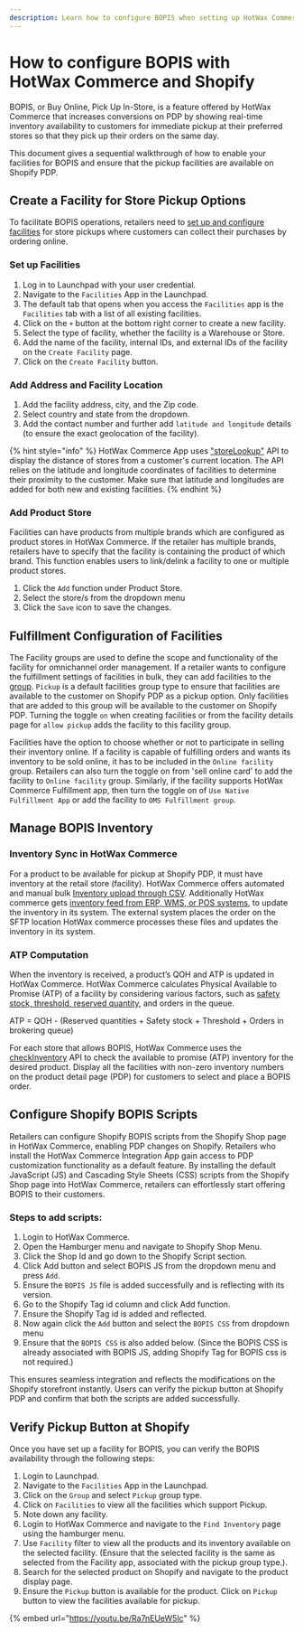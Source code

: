 ```yaml
---
description: Learn how to configure BOPIS when setting up HotWax Commerce
---
```


# How to configure BOPIS with HotWax Commerce and Shopify

BOPIS, or Buy Online, Pick Up In-Store, is a feature offered by HotWax Commerce that increases conversions on PDP by showing real-time inventory availability to customers for immediate pickup at their preferred stores so that they pick up their orders on the same day.

This document gives a sequential walkthrough of how to enable your facilities for BOPIS and ensure that the pickup facilities are available on Shopify PDP.

## Create a Facility for Store Pickup Options

To facilitate BOPIS operations, retailers need to [set up and configure facilities](facilities.md) for store pickups where customers can collect their purchases by ordering online.

### Set up Facilities

1. Log in to Launchpad with your user credential.
2. Navigate to the `Facilities` App in the Launchpad.
3. The default tab that opens when you access the `Facilities` app is the `Facilities` tab with a list of all existing facilities.
4. Click on the `+` button at the bottom right corner to create a new facility.
5. Select the type of facility, whether the facility is a Warehouse or Store.
6. Add the name of the facility, internal IDs, and external IDs of the facility on the `Create Facility` page.
7. Click on the `Create Facility` button.

### Add Address and Facility Location

1. Add the facility address, city, and the Zip code.
2. Select country and state from the dropdown.
3. Add the contact number and further add `latitude and longitude` details (to ensure the exact geolocation of the facility).

{% hint style="info" %}
HotWax Commerce App uses ["storeLookup"](https://docs.hotwax.co/integration-resources/v/hotwax-commerce/journeys/introduction-buy-online-pickup-in-store/bopis-pdp-experience) API to display the distance of stores from a customer's current location. The API relies on the latitude and longitude coordinates of facilities to determine their proximity to the customer. Make sure that latitude and longitudes are added for both new and existing facilities.
{% endhint %}

### Add Product Store

Facilities can have products from multiple brands which are configured as product stores in HotWax Commerce. If the retailer has multiple brands, retailers have to specify that the facility is containing the product of which brand. This function enables users to link/delink a facility to one or multiple product stores.

1. Click the `Add` function under Product Store.
2. Select the store/s from the dropdown menu
3. Click the `Save` icon to save the changes.

## Fulfillment Configuration of Facilities

The Facility groups are used to define the scope and functionality of the facility for omnichannel order management. If a retailer wants to configure the fulfillment settings of facilities in bulk, they can add facilities to the[ group](../../facilities/manage-groups.md). `Pickup` is a default facilities group type to ensure that facilities are available to the customer on Shopify PDP as a pickup option. Only facilities that are added to this group will be available to the customer on Shopify PDP. Turning the toggle `on` when creating facilities or from the facility details page for `allow pickup` adds the facility to this facility group.

Facilities have the option to choose whether or not to participate in selling their inventory online. If a facility is capable of fulfilling orders and wants its inventory to be sold online, it has to be included in the `Online facility` group. Retailers can also turn the toggle on from 'sell online card' to add the facility to `Online facility` group. Similarly, if the facility supports HotWax Commerce Fulfillment app, then turn the toggle on of `Use Native Fulfillment App` or add the facility to `OMS Fulfillment group`.

## Manage BOPIS Inventory

### Inventory Sync in HotWax Commerce

For a product to be available for pickup at Shopify PDP, it must have inventory at the retail store (facility). HotWax Commerce offers automated and manual bulk [Inventory upload through CSV](import-app.inventory.md). Additionally HotWax commerce gets [inventory feed from ERP, WMS, or POS systems](business-process-models/inventorylifecycle.md), to update the inventory in its system. The external system places the order on the SFTP location HotWax commerce processes these files and updates the inventory in its system.

### ATP Computation

When the inventory is received, a product’s QOH and ATP is updated in HotWax Commerce. HotWax Commerce calculates Physical Available to Promise (ATP) of a facility by considering various factors, such as [safety stock, threshold, reserved quantity](GLOSSARY.md), and orders in the queue.

ATP = QOH - (Reserved quantities + Safety stock + Threshold + Orders in brokering queue)

For each store that allows BOPIS, HotWax Commerce uses the [checkInventory](https://docs.hotwax.co/integration-resources/v/hotwax-commerce/api-and-data-feeds/inventory/check-inventory) API to check the available to promise (ATP) inventory for the desired product. Display all the facilities with non-zero inventory numbers on the product detail page (PDP) for customers to select and place a BOPIS order.

## Configure Shopify BOPIS Scripts

Retailers can configure Shopify BOPIS scripts from the Shopify Shop page in HotWax Commerce, enabling PDP changes on Shopify. Retailers who install the HotWax Commerce Integration App gain access to PDP customization functionality as a default feature. By installing the default JavaScript (JS) and Cascading Style Sheets (CSS) scripts from the Shopify Shop page into HotWax Commerce, retailers can effortlessly start offering BOPIS to their customers.

### Steps to add scripts:

1. Login to HotWax Commerce.
2. Open the Hamburger menu and navigate to Shopify Shop Menu.
3. Click the Shop Id and go down to the Shopify Script section.
4. Click Add button and select BOPIS JS from the dropdown menu and press `Add`.
5. Ensure the `BOPIS JS` file is added successfully and is reflecting with its version.
6. Go to the Shopify Tag id column and click Add function.
7. Ensure the Shopify Tag id is added and reflected.
8. Now again click the `Add` button and select the `BOPIS CSS` from dropdown menu
9. Ensure that the `BOPIS CSS` is also added below. (Since the BOPIS CSS is already associated with BOPIS JS, adding Shopify Tag for BOPIS css is not required.)

This ensures seamless integration and reflects the modifications on the Shopify storefront instantly. Users can verify the pickup button at Shopify PDP and confirm that both the scripts are added successfully.

## Verify Pickup Button at Shopify

Once you have set up a facility for BOPIS, you can verify the BOPIS availability through the following steps:

1. Login to Launchpad.
2. Navigate to the `Facilities` App in the Launchpad.
3. Click on the `Group` and select `Pickup` group type.
4. Click on `Facilities` to view all the facilities which support Pickup.
5. Note down any facility.
6. Login to HotWax Commerce and navigate to the `Find Inventory` page using the hamburger menu.
7. Use `Facility` filter to view all the products and its inventory available on the selected facility. (Ensure that the selected facility is the same as selected from the Facility app, associated with the pickup group type.).
8. Search for the selected product on Shopify and navigate to the product display page.
9. Ensure the `Pickup` button is available for the product. Click on `Pickup` button to view the facilities available for pickup.

{% embed url="https://youtu.be/Ra7nEUeW5lc" %}
